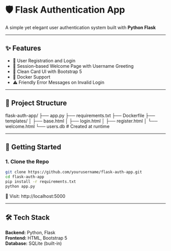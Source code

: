 # 🛡️ Flask Authentication App

A simple yet elegant user authentication system built with **Python Flask**

---

## ✨ Features
- 🔐 User Registration and Login
- 💬 Session-based Welcome Page with Username Greeting
- 🎨 Clean Card UI with Bootstrap 5
- 🐳 Docker Support
- ⚠️ Friendly Error Messages on Invalid Login

---

## 🧱 Project Structure
flask-auth-app/ ├── app.py ├── requirements.txt ├── Dockerfile ├── templates/ │ ├── base.html │ ├── login.html │ ├── register.html │ └── welcome.html └── users.db # Created at runtime

---

## 🚀 Getting Started
### 1. Clone the Repo

```bash
git clone https://github.com/yourusername/flask-auth-app.git
cd flask-auth-app
pip install -r requirements.txt
python app.py
```
🔗 Visit: http://localhost:5000

---

## 🛠️ Tech Stack
**Backend:** Python, Flask  
**Frontend:** HTML, Bootstrap 5  
**Database:** SQLite (built-in)



